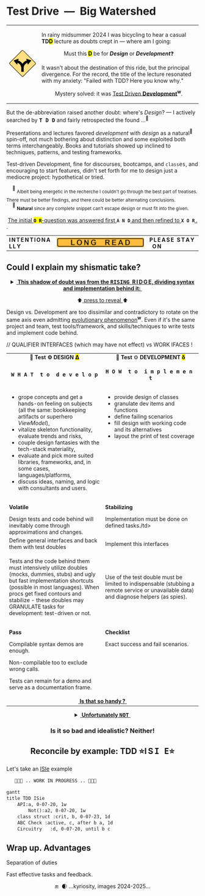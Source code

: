 # Test Drive &nbsp;&mdash;&nbsp; Big Watershed

<table><tr valign="center"><td>
<picture><img width="250px" alt="&nbsp;Y-fork: black on yellow" src="../../../../../_rsc/_img/signs/road/Y-fork_yellow(cleanpng.com)_250px.png" title="&nbsp;Courtesy of www.cleanpng.com" /></picture>    
</td><td><p>In rainy midsummer 2024 I was bicycling to hear a casual <b>TD<mark>D</mark></b>  lecture as doubts crept in &mdash; where am I going:</p>
   <p align="center">Must this <mark><b>D</b></mark> be for <b><i>Design</i></b> or <b><i>Development</i></b>❓</p>
<p>It wasn't about the destination of this ride, but the principal divergence. 
For the record, the title of the lecture resonated with my anxiety:  "Failed with TDD? Here you know why."</p>
<p align="center">Mystery solved: it was <a href="https://en.wikipedia.org/wiki/Test-driven_development">Test Driven <b>Development</b></a><sup><b>w</b></sup>.</p>
</td></tr></table>

But the de-abbreviation raised another doubt: where's _Design_? &mdash; I actively searched by <kbd>**T&thinsp;D&thinsp;D**</kbd> and fairly retrospected the found&nbsp;...<sup>🙋</sup> 

Presentations and lectures favored _development_ with _design_ as a natural<sup>🌵</sup> spin-off, not much bothering about distinction and some exploited both terms interchangeably. 
Books and tutorials showed up inclined to techniques, patterns, and testing frameworks.

Test-driven Development, fine for discourses, bootcamps, and `class`<samp>es</samp>, and encouraging to start features, didn't set forth for me to design just a mediocre project: hypothetical or tried.

&nbsp;&nbsp;&nbsp;&nbsp;<sup>🙋</sup> <sub>Albeit being energetic in the recherche I couldn't go through the best part of treatises. There must be better findings, and there could be better alternating conclusions.</sub>\
&nbsp;&nbsp;&nbsp;&nbsp;<sup>🌵</sup> <sub><b>Natural</b> since any complete snippet can't escape design or must fit into the given.</sub>

<div align="center"><ins>The initial </ins><mark><b><code>O&thinsp;R</code></b></mark><ins>-question was answered first </ins><code><b>A&thinsp;N&thinsp;D</b></code><ins> and then refined to </ins><code><b>X&thinsp;O&thinsp;R</b></code><ins>&thinsp;.</ins></div>.

<table align="center" valign="center"><tr><td><b>I&thinsp;N&thinsp;T&thinsp;E&thinsp;N&thinsp;T&thinsp;I&thinsp;O&thinsp;N&thinsp;A&thinsp;L&thinsp;L&thinsp;Y</b></td>
   <td align="center"><picture><img alt="&nbsp;&nbsp;&nbsp;&nbsp;&nbsp;L O N G&nbsp;&nbsp;&nbsp;&nbsp;&nbsp;R E A D&nbsp;&nbsp;&nbsp;&nbsp;&nbsp;" src="../../../../../_rsc/_img/signs/LongRead/blur_300px.jpg" /></picture></td>
   <td><b>P&thinsp;L&thinsp;E&thinsp;A&thinsp;S&thinsp;E&nbsp;&nbsp;S&thinsp;T&thinsp;A&thinsp;Y&thinsp;&nbsp;&nbsp;O&thinsp;N</b></td></tr></table>

## Could I explain my shismatic take?

<details align="center"><summary><ins><b>&nbsp;This shadow of doubt was from the <samp>RISING</samp>&nbsp;&nbsp;R&thinsp;I&thinsp;D&thinsp;G&thinsp;E, dividing syntax and implementation behind it:&nbsp;</b></ins></summary>
&nbsp;

<div align="center"><picture><img src="../../../../../_rsc/_img/illus/tests/TddWatershed.jpg" alt="&nbsp;&nbsp;...Drawing: Test watershed illustration as nature..." /></picture></div>
<!-- pic --!>
<!--                                               WATERSHED CANVAS        --!>
<!-- pic --!>
</details><p align="center">⬆️<ins>&nbsp;press to reveal&nbsp;</ins>⬆️</p>

Design vs. Development are too dissimilar and contradictory to rotate on the same axis even admitting [evolutionary phenomenon](https://en.wikipedia.org/wiki/Continuous_design)<sup><b>w</b></sup>. 
Even if it's the same project and team, test tools/framework, and skills/techniques to write tests and implement code behind.

<table><tr><td width="50%" align="center"><b>🧪 Test ⚙️ DESIGN</b> <mark><b>Δ</b></mark> </td><td align="center">🧪 <b>Test</b> ⚙️ <b>DEVELOPMENT</b> <mark><b>δ</b></mark></td></tr><tr>
   <td><p align="center"><samp><b>W&thinsp;H&thinsp;A&thinsp;T&nbsp;&nbsp;t&thinsp;o&nbsp;&nbsp;d&thinsp;e&thinsp;v&thinsp;e&thinsp;l&thinsp;o&thinsp;p</b></samp></p>
   </td><td><p align="center"><samp><b>H&thinsp;O&thinsp;W&nbsp;&nbsp;t&thinsp;o&nbsp;&nbsp;i&thinsp;m&thinsp;p&thinsp;l&thinsp;e&thinsp;m&thinsp;e&thinsp;n&thinsp;t</b></samp></td></td>
</tr><tr valign="top"><td>
   <ul>
      <li>grope concepts and get a hands-on feeling on subjects (all the same: bookkeeping artifacts or superhero <i>ViewModel</i>),</li>
      <li>vitalize skeleton functionality, evaluate trends and risks,</li>
      <li>couple design fantasies with the tech-stack materiality,</li>
      <li>evaluate and pick more suited libraries, frameworks, and, in some cases, languages/platforms,</li>
      <li>discuss ideas, naming, and logic with consultants and users.</li>
   </ul>
   </td><td>
   <ul>
      <li>provide design of classes</li>
     <li>granulate dev items and functions</li>
      <li>define failing scenarios</li>
      <li>fill design with working code and its alternatives</li>
      <li>layout the print of test coverage</li>
   </ul></td></tr>
   // QUALIFIER INTERFACES (which may have not effect) vs WORK IFACES !
      <!--              VOLATILE vs. STABLE      --!>
<tr></tr><tr valign="top"><td><p><b>Volatile</b></p>Design tests and code behind will inevitably come through approximations and changes.</td>
<td><p><b>Stabilizing</b></p>
   Implementation must be done on defined tasks./td></tr>
</td></tr><tr></tr><tr><td>Define general interfaces and back them with test doubles</td><td>Implement this interfaces</td></tr>
</td></tr><tr></tr><tr><td>
<p>Tests and the code behind them must intensively utilize doubles (mocks, dummies, stubs) and ugly but fast implementation shortcuts (possible in most languages). When procs get fixed contours and stabilize - these doubles may GRANULATE tasks for development: test-driven or not.</p>
</td><td>
   <p>Use of the test double must be limited to indispensable (stubbing a remote service or unavailable data) and diagnose helpers (as spies).</p>
</td></tr><tr></tr>
<tr valign="top"><td><p><b>Pass</b></p><p>Compilable syntax demos are enough.</p>
Non-compilable too to exclude wrong calls.
  <p>Tests can remain for a demo and serve as a documentation frame.</p></td>
<td><p><b>Checklist</b></p><p>Exact success and fail scenarios.</p></td></tr>
<tr><td align="center" colspan="2"><ins>&nbsp;<b>Is that so handy&thinsp;?</b>&nbsp;</ins></tr>
</table>
<!--                                             NOT SO EASY     --!>
<details align="center"><summary><ins>&nbsp;<b>Unfortunately <samp>NOT</samp></b>&nbsp;</ins></summary>
&nbsp;
   
<p align="center"><picture><img alt="&nbsp; Long ridge of high peaks (image credit: kyriosity)" src="../../../../../_rsc/_img/illus/tests/TddWatershed-altView.jpg"></picture></p>

<div align="center">An aerial photo of divergent ridges and contreforts would be a more precise picture but then I'd be the first to leave this narrative because of overcomplexity.</div>

We took the two extremes: API definition vs. coding.  nitty-gritty

\___________</details>

<h3 align="center">Is it so bad and idealistic? Neither!</h3>

<h2 id="TDD-ISie" align="center">Reconcile by example: TDD ⭐I&thinsp;S&thinsp;<samp>I&thinsp;E</samp>⭐</h2>

Let's take an [ISIe](https://github.com/Kyriosity/use-dev/tree/main/README%2B/parts/_ext/ISie) example

       🚧🐝🚧 .. WORK IN PROGRESS .. 🚧🐝🚧

```mermaid
gantt
title TDD ISie
    API:a, 0-07-20, 1w
        Not():a2, 0-07-20, 1w
    class struct :crit, b, 0-07-23, 1d
    ABC Check :active, c, after b a, 1d
    Circuitry   :d, 0-07-20, until b c
```

## Wrap up. Advantages

Separation of duties

Fast effective tasks and feedback.

 <div align="center">🔚 &nbsp;🌒 ...kyriosity, images 2024-2025...</div>
